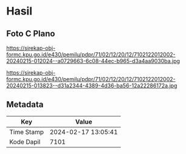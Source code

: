 # Hasil

## Foto C Plano

https://sirekap-obj-formc.kpu.go.id/e430/pemilu/pdpr/71/02/12/20/12/7102122012002-20240215-012024--a0729663-6c08-44ec-b965-d3a4aa9030ba.jpg

https://sirekap-obj-formc.kpu.go.id/e430/pemilu/pdpr/71/02/12/20/12/7102122012002-20240215-013823--d31a2344-4389-4d36-ba56-12a22286172a.jpg


## Metadata

| Key        | Value               |
| ---------- | ------------------- |
| Time Stamp | 2024-02-17 13:05:41 |
| Kode Dapil | 7101                |



